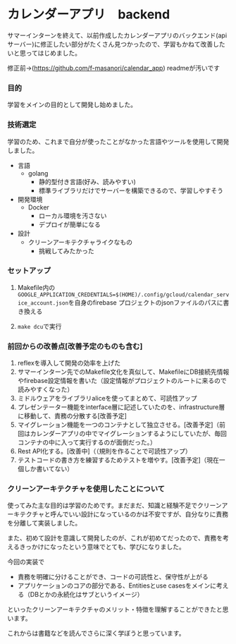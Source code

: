 # カレンダーアプリ　backend



サマーインターンを終えて、以前作成したカレンダーアプリのバックエンド(apiサーバー)に修正したい部分がたくさん見つかったので、学習もかねて改善したいと思ってはじめました。

修正前→(https://github.com/f-masanori/calendar_app)
readmeが汚いです

### 目的

学習をメインの目的として開発し始めました。

### 技術選定

学習のため、これまで自分が使ったことがなかった言語やツールを使用して開発しました。

- 言語
  - golang
    - 静的型付き言語(好み、読みやすい)
    - 標準ライブラリだけでサーバーを構築できるので、学習しやすそう
- 開発環境
  - Docker
    - ローカル環境を汚さない
    - デプロイが簡単になる
- 設計
  - クリーンアーキテクチャライクなもの
    - 挑戦してみたかった

### セットアップ

1. Makefile内の`GOOGLE_APPLICATION_CREDENTIALS=$(HOME)/.config/gcloud/calendar_service_account.json`を自身のfirebase プロジェクトのjsonファイルのパスに書き換える

2. `make dcu`で実行



### 前回からの改善点[改善予定のものも含む]

1. reflexを導入して開発の効率を上げた
2. サマーインターン先でのMakefile文化を真似して、MakefileにDB接続先情報やfirebase設定情報を書いた（設定情報がプロジェクトのルートに来るので読みやすくなった）
3. ミドルウェアをライブラリaliceを使ってまとめて、可読性アップ
4. プレゼンテーター機能をinterface層に記述していたのを、infrastructure層に移動して、責務の分散する[改善予定]
5. マイグレーション機能を一つのコンテナとして独立させる。[改善予定]（前回はカレンダーアプリの中でマイグレーションするようにしていたが、毎回コンテナの中に入って実行するのが面倒だった。）
6. Rest API化する。[改善中]（（規則を作ることで可読性アップ）
7. テストコードの書き方を練習するためテストを増やす。[改善予定]（現在一個しか書いてない）



###  クリーンアーキテクチャを使用したことについて

使ってみた主な目的は学習のためです。まだまだ、知識と経験不足でクリーンアーキテクチャと呼んでいい設計になっているのかは不安ですが、自分なりに責務を分離して実装しました。

また、初めて設計を意識して開発したのが、これが初めてだったので、責務を考えるきっかけになったという意味でとても、学びになりました。

今回の実装で

- 責務を明確に分けることができ、コードの可読性と、保守性が上がる
- アプリケーションのコアの部分である、Entitiesとuse casesをメインに考える（DBとかの永続化はサブというイメージ）

といったクリーンアーキテクチャのメリット・特徴を理解することができたと思います。

これからは書籍などを読んでさらに深く学ぼうと思っています。